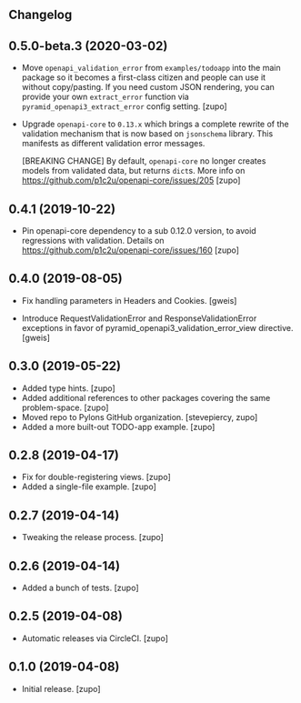 ## Changelog

0.5.0-beta.3 (2020-03-02)
-------------------------

* Move `openapi_validation_error` from `examples/todoapp` into the main
  package so it becomes a first-class citizen and people can use it without
  copy/pasting. If you need custom JSON rendering, you can provide
  your own `extract_error` function via `pyramid_openapi3_extract_error`
  config setting.
  [zupo]

* Upgrade `openapi-core` to `0.13.x` which brings a complete rewrite of the
  validation mechanism that is now based on `jsonschema` library. This
  manifests as different validation error messages.

  [BREAKING CHANGE] By default, `openapi-core` no longer creates models
  from validated data, but returns `dict`s. More info on
  https://github.com/p1c2u/openapi-core/issues/205
  [zupo]


0.4.1 (2019-10-22)
------------------

* Pin openapi-core dependency to a sub 0.12.0 version, to avoid
  regressions with validation. Details on
  https://github.com/p1c2u/openapi-core/issues/160
  [zupo]


0.4.0 (2019-08-05)
------------------

* Fix handling parameters in Headers and Cookies. [gweis]

* Introduce RequestValidationError and ResponseValidationError exceptions
  in favor of pyramid_openapi3_validation_error_view directive.
  [gweis]


0.3.0 (2019-05-22)
------------------

* Added type hints. [zupo]
* Added additional references to other packages covering the same problem-space. [zupo]
* Moved repo to Pylons GitHub organization. [stevepiercy, zupo]
* Added a more built-out TODO-app example. [zupo]


0.2.8 (2019-04-17)
------------------

* Fix for double-registering views. [zupo]
* Added a single-file example. [zupo]


0.2.7 (2019-04-14)
------------------

* Tweaking the release process. [zupo]


0.2.6 (2019-04-14)
------------------

* Added a bunch of tests. [zupo]


0.2.5 (2019-04-08)
------------------

* Automatic releases via CircleCI. [zupo]


0.1.0 (2019-04-08)
------------------

* Initial release. [zupo]

